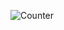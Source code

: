 ![Counter](https://komarev.com/ghpvc/?username=onion-milkshake&color=FAC151)
 
<!-- [![GitHub Streak](https://github-readme-streak-stats.herokuapp.com?user=100percentBAKA)](https://git.io/streak-stats) -->
